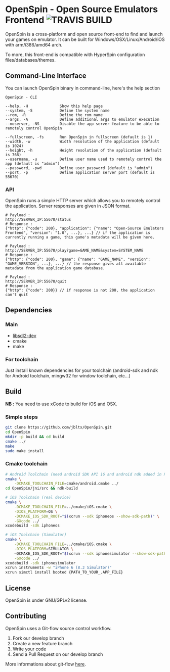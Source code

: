 # OpenSpin - Open Source Emulators Frontend ![TRAVIS BUILD](https://travis-ci.org/jbltx/OpenSpin.svg?branch=develop)

OpenSpin is a cross-platform and open source front-end to find and launch your games on emulator. 
It can be built for Windows/OSX/Linux/Android/iOS with arm/i386/amd64 arch.

To more, this front-end is compatible with HyperSpin configuration files/databases/themes.

## Command-Line Interface

You can launch OpenSpin binary in command-line, here's the help section

```
OpenSpin - CLI

--help, -H              Show this help page
--system, -S            Define the system name
--rom, -R               Define the rom name
--args, -A              Define additional args to emulator execution
--noserver, -NS         Disable the app server feature to be able to remotely control OpenSpin

--fullscreen, -fs       Run OpenSpin in fullscreen (default is 1)
--width, -w             Width resolution of the application (default is 1024)
--height, -h            Height resolution of the application (default is 768)
--username, -u          Define user name used to remotely control the app (default is "admin")
--password, -pwd        Define user password (default is "admin")
--port, -p              Define application server port (default is 55670)
```

### API

OpenSpin runs a simple HTTP server which allows you to remotely control the application.
Server responses are given in JSON format.

```
# Payload :
http://SERVER_IP:55670/status
# Response :
{"http": {"code": 200}, "application": {"name": "Open-Source Emulators Frontend", "version": "1.0", ...}, ...} // if the application is currently running a game, this game's metadata will be given here.

# Payload :
http://SERVER_IP:55670/play?game=GAME_NAME&system=SYSTEM_NAME
# Response :
{"http": {"code": 200}, "game": {"name": "GAME_NAME", "version": "GAME_VERSION", ...}, ...} // the response gives all available metadata from the application game database.

# Payload :
http://SERVER_IP:55670/quit
# Response :
{"http": {"code": 200}} // if response is not 200, the application can't quit
```

## Dependencies

### Main

* [libsdl2-dev](https://www.libsdl.org/download-2.0.php)
* cmake
* make

### For toolchain

Just install known dependencies for your toolchain (android-sdk and ndk for Android toolchain, mingw32 for window toolchain, etc...) 

## Build

**NB :** You need to use xCode to build for iOS and OSX.

### Simple steps

```bash
git clone https://github.com/jbltx/OpenSpin.git
cd OpenSpin
mkdir -p build && cd build
cmake ../
make
sudo make install
```

### Cmake toolchain

```bash
# Android Toolchain (need android SDK API 16 and android ndk added in PATH)
cmake \
	-DCMAKE_TOOLCHAIN_FILE=cmake/android.cmake ../
cd OpenSpin/jni/src && ndk-build

# iOS Toolchain (real device)
cmake \
	-DCMAKE_TOOLCHAIN_FILE=../cmake/iOS.cmake \
	-DIOS_PLATFORM=OS \
	-DCMAKE_IOS_SDK_ROOT="$(xcrun --sdk iphoneos --show-sdk-path)" \
	-GXcode ../
xcodebuild -sdk iphoneos

# iOS Toolchain (Simulator)
cmake \
	-DCMAKE_TOOLCHAIN_FILE=../cmake/iOS.cmake \
	-DIOS_PLATFORM=SIMULATOR \
	–DCMAKE_IOS_SDK_ROOT="$(xcrun --sdk iphonesimulator --show-sdk-path)" \
	-GXcode ../
xcodebuild -sdk iphonesimulator
xcrun instruments -w "iPhone 6 (8.3 Simulator)"
xcrun simctl install booted {PATH_TO_YOUR_.APP_FILE}
```

## License

OpenSpin is under GNU/GPLv2 license.

## Contributing

OpenSpin uses a Git-flow source control workflow.

1. Fork our develop branch
2. Create a new feature branch
3. Write your code
4. Send a Pull Request on our develop branch

More informations about git-flow [here](https://www.atlassian.com/git/tutorials/comparing-workflows/feature-branch-workflow).
